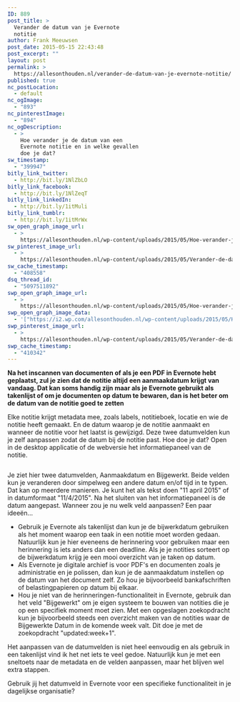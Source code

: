 ```yaml
---
ID: 889
post_title: >
  Verander de datum van je Evernote
  notitie
author: Frank Meeuwsen
post_date: 2015-05-15 22:43:48
post_excerpt: ""
layout: post
permalink: >
  https://allesonthouden.nl/verander-de-datum-van-je-evernote-notitie/
published: true
nc_postLocation:
  - default
nc_ogImage:
  - "893"
nc_pinterestImage:
  - "894"
nc_ogDescription:
  - >
    Hoe verander je de datum van een
    Evernote notitie en in welke gevallen
    doe je dat?
sw_timestamp:
  - "399947"
bitly_link_twitter:
  - http://bit.ly/1NlZbLO
bitly_link_facebook:
  - http://bit.ly/1NlZeqT
bitly_link_linkedIn:
  - http://bit.ly/1itMuli
bitly_link_tumblr:
  - http://bit.ly/1itMrWx
sw_open_graph_image_url:
  - >
    https://allesonthouden.nl/wp-content/uploads/2015/05/Hoe-verander-je-de-datum-van-een.png
sw_pinterest_image_url:
  - >
    https://allesonthouden.nl/wp-content/uploads/2015/05/Verander-de-datum-van-je-Evernote.png
sw_cache_timestamp:
  - "408558"
dsq_thread_id:
  - "5097511892"
swp_open_graph_image_url:
  - >
    https://allesonthouden.nl/wp-content/uploads/2015/05/Hoe-verander-je-de-datum-van-een.png
swp_open_graph_image_data:
  - '["https://i2.wp.com/allesonthouden.nl/wp-content/uploads/2015/05/Hoe-verander-je-de-datum-van-een.png?fit=1024%2C512&ssl=1",1024,512,false]'
swp_pinterest_image_url:
  - >
    https://allesonthouden.nl/wp-content/uploads/2015/05/Verander-de-datum-van-je-Evernote.png
swp_cache_timestamp:
  - "410342"
---
```

<strong>Na het inscannen van documenten of als je een PDF in Evernote hebt geplaatst, zul je zien dat de notitie altijd een aanmaakdatum krijgt van vandaag. Dat kan soms handig zijn maar als je Evernote gebruikt als takenlijst of om je documenten op datum te bewaren, dan is het beter om de datum van de notitie goed te zetten</strong>

<!--more-->

Elke notitie krijgt metadata mee, zoals labels, notitieboek, locatie en wie de notitie heeft gemaakt. En de datum waarop je de notitie aanmaakt en wanneer de notitie voor het laatst is gewijzigd. Deze twee datumvelden kun je zelf aanpassen zodat de datum bij de notitie past. Hoe doe je dat? Open in de desktop applicatie of de webversie het informatiepaneel van de notitie.

<figure><img class=" aligncenter" src="https://allesonthouden.s3-eu-west-1.amazonaws.com/images/Volledige_scherm_15-05-15_22_14.png" alt="" /></figure>Je ziet hier twee datumvelden, Aanmaakdatum en Bijgewerkt. Beide velden kun je veranderen door simpelweg een andere datum en/of tijd in te typen. Dat kan op meerdere manieren. Je kunt het als tekst doen "11 april 2015" of in datumformaat "11/4/2015". Na het sluiten van het informatiepaneel is de datum aangepast.
Wanneer zou je nu welk veld aanpassen? Een paar ideeën...
<ul>
	<li>Gebruik je Evernote als takenlijst dan kun je de bijwerkdatum gebruiken als het moment waarop een taak in een notitie moet worden gedaan. Natuurlijk kun je hier eveneens de herinnering voor gebruiken maar een herinnering is iets anders dan een deadline. Als je je notities sorteert op de bijwerkdatum krijg je een mooi overzicht van je taken op datum.</li>
	<li>Als Evernote je digitale archief is voor PDF's en documenten zoals je administratie en je polissen, dan kun je de aanmaakdatum instellen op de datum van het document zelf. Zo hou je bijvoorbeeld bankafschriften of belastingpapieren op datum bij elkaar.</li>
	<li>Hou je niet van de herinneringen-functionaliteit in Evernote, gebruik dan het veld "Bijgewerkt" om je eigen systeem te bouwen van notities die je op een specifiek moment moet zien. Met een opgeslagen zoekopdracht kun je bijvoorbeeld steeds een overzicht maken van de notities waar de Bijgewerkte Datum in de komende week valt. Dit doe je met de zoekopdracht "updated:week+1".</li>
</ul>
Het aanpassen van de datumvelden is niet heel eenvoudig en als gebruik in een takenlijst vind ik het net iets te veel gedoe. Natuurlijk kun je met een sneltoets naar de metadata en de velden aanpassen, maar het blijven wel extra stappen.

Gebruik jij het datumveld in Evernote voor een specifieke functionaliteit in je dagelijkse organisatie?